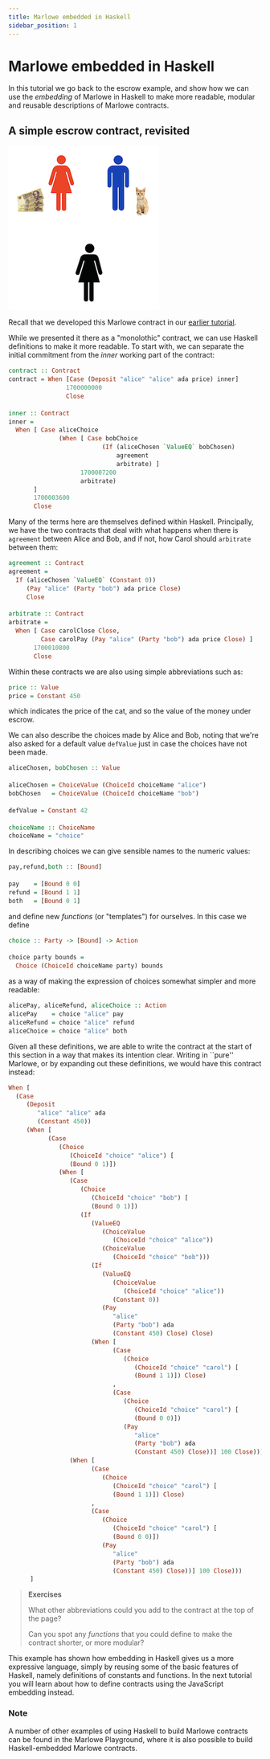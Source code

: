 ```yaml
---
title: Marlowe embedded in Haskell
sidebar_position: 1
---
```


# Marlowe embedded in Haskell

In this tutorial we go back to the escrow example, and show how we can
use the *embedding* of Marlowe in Haskell to make more readable, modular
and reusable descriptions of Marlowe contracts.

## A simple escrow contract, revisited

![Escrow](images/escrow.png)

Recall that we developed this Marlowe contract in our [earlier tutorial](escrow-ex.md). 

While we presented it there as a "monolothic" contract, we can use
Haskell definitions to make it more readable. To start with, we can
separate the initial commitment from the *inner* working part of the
contract:

``` haskell
contract :: Contract
contract = When [Case (Deposit "alice" "alice" ada price) inner]
                1700000000
                Close

inner :: Contract
inner =
  When [ Case aliceChoice
              (When [ Case bobChoice
                          (If (aliceChosen `ValueEQ` bobChosen)
                              agreement
                              arbitrate) ]
                    1700007200
                    arbitrate)
       ]
       1700003600
       Close
```

Many of the terms here are themselves defined within Haskell.
Principally, we have the two contracts that deal with what happens when
there is `agreement` between Alice and Bob, and if not, how Carol should
`arbitrate` between them:

``` haskell
agreement :: Contract
agreement =
  If (aliceChosen `ValueEQ` (Constant 0))
     (Pay "alice" (Party "bob") ada price Close)
     Close

arbitrate :: Contract
arbitrate =
  When [ Case carolClose Close,
         Case carolPay (Pay "alice" (Party "bob") ada price Close) ]
       1700010800
       Close
```

Within these contracts we are also using simple abbreviations such as:

``` haskell
price :: Value
price = Constant 450
```

which indicates the price of the cat, and so the value of the money
under escrow.

We can also describe the choices made by Alice and Bob, noting that
we\'re also asked for a default value `defValue` just in case the
choices have not been made.

``` haskell
aliceChosen, bobChosen :: Value

aliceChosen = ChoiceValue (ChoiceId choiceName "alice")
bobChosen   = ChoiceValue (ChoiceId choiceName "bob")

defValue = Constant 42

choiceName :: ChoiceName
choiceName = "choice"
```

In describing choices we can give sensible names to the numeric values:

``` haskell
pay,refund,both :: [Bound]

pay    = [Bound 0 0]
refund = [Bound 1 1]
both   = [Bound 0 1]
```

and define new *functions* (or "templates") for ourselves. In this case
we define

``` haskell
choice :: Party -> [Bound] -> Action

choice party bounds =
  Choice (ChoiceId choiceName party) bounds
```

as a way of making the expression of choices somewhat simpler and more
readable:

``` haskell
alicePay, aliceRefund, aliceChoice :: Action
alicePay    = choice "alice" pay
aliceRefund = choice "alice" refund
aliceChoice = choice "alice" both
```

Given all these definitions, we are able to write the contract at the
start of this section in a way that makes its intention clear. Writing
in \`\`pure\'\' Marlowe, or by expanding out these definitions, we would
have this contract instead:

``` haskell
When [
  (Case
     (Deposit
        "alice" "alice" ada
        (Constant 450))
     (When [
           (Case
              (Choice
                 (ChoiceId "choice" "alice") [
                 (Bound 0 1)])
              (When [
                 (Case
                    (Choice
                       (ChoiceId "choice" "bob") [
                       (Bound 0 1)])
                    (If
                       (ValueEQ
                          (ChoiceValue
                             (ChoiceId "choice" "alice"))
                          (ChoiceValue
                             (ChoiceId "choice" "bob")))
                       (If
                          (ValueEQ
                             (ChoiceValue
                                (ChoiceId "choice" "alice"))
                             (Constant 0))
                          (Pay
                             "alice"
                             (Party "bob") ada
                             (Constant 450) Close) Close)
                       (When [
                             (Case
                                (Choice
                                   (ChoiceId "choice" "carol") [
                                   (Bound 1 1)]) Close)
                             ,
                             (Case
                                (Choice
                                   (ChoiceId "choice" "carol") [
                                   (Bound 0 0)])
                                (Pay
                                   "alice"
                                   (Party "bob") ada
                                   (Constant 450) Close))] 100 Close)))] 60
                 (When [
                       (Case
                          (Choice
                             (ChoiceId "choice" "carol") [
                             (Bound 1 1)]) Close)
                       ,
                       (Case
                          (Choice
                             (ChoiceId "choice" "carol") [
                             (Bound 0 0)])
                          (Pay
                             "alice"
                             (Party "bob") ada
                             (Constant 450) Close))] 100 Close)))
      ]
```

> **Exercises**
>
> What other abbreviations could you add to the contract at the top of
> the page?
>
> Can you spot any *functions* that you could define to make the
> contract shorter, or more modular?

This example has shown how embedding in Haskell gives us a more
expressive language, simply by reusing some of the basic features of
Haskell, namely definitions of constants and functions. In the next
tutorial you will learn about how to define contracts using the
JavaScript embedding instead.

### Note

A number of other examples of using Haskell to build Marlowe contracts
can be found in the Marlowe Playground, where it is also possible to
build Haskell-embedded Marlowe contracts.

